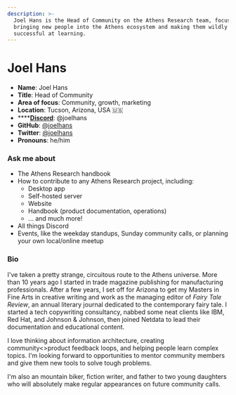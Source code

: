 ```yaml
---
description: >-
  Joel Hans is the Head of Community on the Athens Research team, focused on
  bringing new people into the Athens ecosystem and making them wildly
  successful at learning.
---
```


# Joel Hans

* **Name**: Joel Hans
* **Title**: Head of Community
* **Area of focus**: Community, growth, marketing
* **Location**: Tucson, Arizona, USA 🇺🇸
* \*\*\*\*[**Discord**](https://discord.gg/as9h8yHNfD): @joelhans
* **GitHub**: [@joelhans](https://github.com/joelhans/)
* **Twitter**: [@joelhans](https://twitter.com/joelhans)
* **Pronouns**: he/him

### Ask me about

* The Athens Research handbook
* How to contribute to any Athens Research project, including:
  * Desktop app
  * Self-hosted server
  * Website
  * Handbook \(product documentation, operations\)
  * ... and much more!
* All things Discord
* Events, like the weekday standups, Sunday community calls, or planning your own local/online meetup

### Bio

I've taken a pretty strange, circuitous route to the Athens universe. More than 10 years ago I started in trade magazine publishing for manufacturing professionals. After a few years, I set off for Arizona to get my Masters in Fine Arts in creative writing and work as the managing editor of _Fairy Tale Review_, an annual literary journal dedicated to the contemporary fairy tale. I started a tech copywriting consultancy, nabbed some neat clients like IBM, Red Hat, and Johnson & Johnson, then joined Netdata to lead their documentation and educational content.

I love thinking about information architecture, creating community&lt;&gt;product feedback loops, and helping people learn complex topics. I'm looking forward to opportunities to mentor community members and give them new tools to solve tough problems.

I'm also an mountain biker, fiction writer, and father to two young daughters who will absolutely make regular appearances on future community calls.

